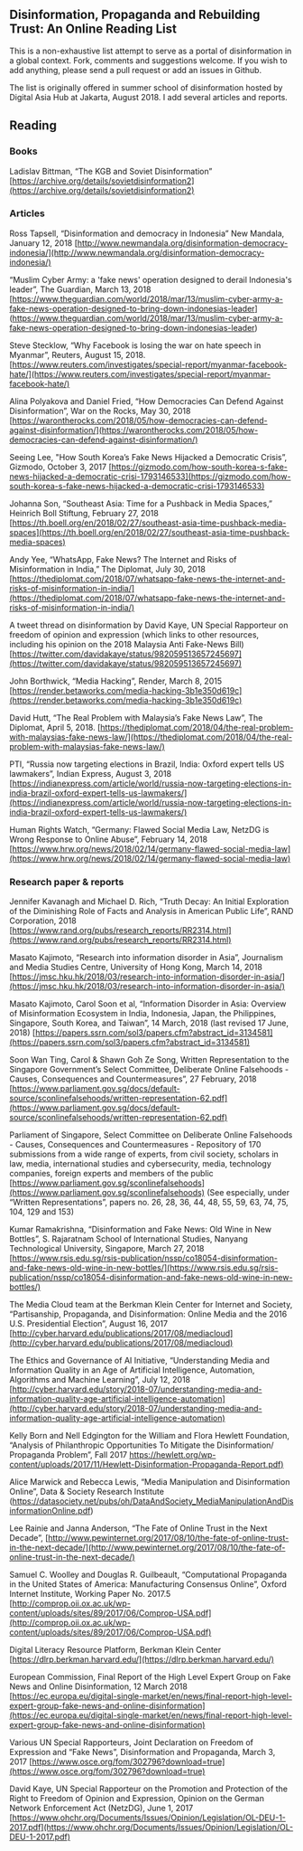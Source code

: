 ## Disinformation, Propaganda and Rebuilding Trust: An Online Reading List 
This is a non-exhaustive list attempt to serve as a portal of disinformation in a global context. Fork, comments and suggestions welcome. If you wish to add anything, please send a pull request or add an issues in Github. 

The list is originally offered in summer school of disinformation hosted by Digital Asia Hub at Jakarta, August 2018. I add several articles and reports.

## Reading
### Books
Ladislav Bittman, “The KGB and Soviet Disinformation” [https://archive.org/details/sovietdisinformation2](https://archive.org/details/sovietdisinformation2)

### Articles
Ross Tapsell, “Disinformation and democracy in Indonesia” New Mandala, January 12, 2018 [http://www.newmandala.org/disinformation-democracy-indonesia/](http://www.newmandala.org/disinformation-democracy-indonesia/)

“Muslim Cyber Army: a 'fake news' operation designed to derail Indonesia's leader”, The Guardian, March 13, 2018
[https://www.theguardian.com/world/2018/mar/13/muslim-cyber-army-a-fake-news-operation-designed-to-bring-down-indonesias-leader] (https://www.theguardian.com/world/2018/mar/13/muslim-cyber-army-a-fake-news-operation-designed-to-bring-down-indonesias-leader)

Steve Stecklow, “Why Facebook is losing the war on hate speech in Myanmar”, Reuters, August 15, 2018.
[https://www.reuters.com/investigates/special-report/myanmar-facebook-hate/](https://www.reuters.com/investigates/special-report/myanmar-facebook-hate/)

Alina Polyakova and Daniel Fried, “How Democracies Can Defend Against Disinformation”, War on the Rocks, May 30, 2018
[https://warontherocks.com/2018/05/how-democracies-can-defend-against-disinformation/](https://warontherocks.com/2018/05/how-democracies-can-defend-against-disinformation/)

Seeing Lee, "How South Korea’s Fake News Hijacked a Democratic Crisis”, Gizmodo, October 3, 2017
[https://gizmodo.com/how-south-korea-s-fake-news-hijacked-a-democratic-crisi-1793146533](https://gizmodo.com/how-south-korea-s-fake-news-hijacked-a-democratic-crisi-1793146533)

Johanna Son, “Southeast Asia: Time for a Pushback in Media Spaces,” Heinrich Boll Stiftung, February 27, 2018
[https://th.boell.org/en/2018/02/27/southeast-asia-time-pushback-media-spaces](https://th.boell.org/en/2018/02/27/southeast-asia-time-pushback-media-spaces)
 
Andy Yee, “WhatsApp, Fake News? The Internet and Risks of Misinformation in India,” The Diplomat, July 30, 2018
[https://thediplomat.com/2018/07/whatsapp-fake-news-the-internet-and-risks-of-misinformation-in-india/](https://thediplomat.com/2018/07/whatsapp-fake-news-the-internet-and-risks-of-misinformation-in-india/)

A tweet thread on disinformation by David Kaye, UN Special Rapporteur on freedom of opinion and expression (which links to other resources, including his opinion on the 2018 Malaysia Anti Fake-News Bill)
[https://twitter.com/davidakaye/status/982059513657245697](https://twitter.com/davidakaye/status/982059513657245697)
  
John Borthwick, “Media Hacking”, Render, March 8, 2015
[https://render.betaworks.com/media-hacking-3b1e350d619c](https://render.betaworks.com/media-hacking-3b1e350d619c)
  
David Hutt, “The Real Problem with Malaysia’s Fake News Law”, The Diplomat, April 5, 2018.
[https://thediplomat.com/2018/04/the-real-problem-with-malaysias-fake-news-law/](https://thediplomat.com/2018/04/the-real-problem-with-malaysias-fake-news-law/)
   
PTI, “Russia now targeting elections in Brazil, India: Oxford expert tells US lawmakers”, Indian Express, August 3, 2018
[https://indianexpress.com/article/world/russia-now-targeting-elections-in-india-brazil-oxford-expert-tells-us-lawmakers/](https://indianexpress.com/article/world/russia-now-targeting-elections-in-india-brazil-oxford-expert-tells-us-lawmakers/)

Human Rights Watch, “Germany: Flawed Social Media Law, NetzDG is Wrong Response to Online Abuse”, February 14, 2018
[https://www.hrw.org/news/2018/02/14/germany-flawed-social-media-law](https://www.hrw.org/news/2018/02/14/germany-flawed-social-media-law)

### Research paper & reports

Jennifer Kavanagh and Michael D. Rich, “Truth Decay: An Initial Exploration of the Diminishing Role of Facts and Analysis in American Public Life”, RAND Corporation, 2018 [https://www.rand.org/pubs/research_reports/RR2314.html](https://www.rand.org/pubs/research_reports/RR2314.html)

Masato Kajimoto, “Research into information disorder in Asia”, Journalism and Media Studies Centre, University of Hong Kong, March 14, 2018
[https://jmsc.hku.hk/2018/03/research-into-information-disorder-in-asia/](https://jmsc.hku.hk/2018/03/research-into-information-disorder-in-asia/)

Masato Kajimoto, Carol Soon et al, “Information Disorder in Asia: Overview of Misinformation Ecosystem in India, Indonesia, Japan, the Philippines, Singapore, South Korea, and Taiwan”, 14 March, 2018 (last revised 17 June, 2018)
[https://papers.ssrn.com/sol3/papers.cfm?abstract_id=3134581](https://papers.ssrn.com/sol3/papers.cfm?abstract_id=3134581)

Soon Wan Ting, Carol & Shawn Goh Ze Song, Written Representation to the Singapore Government’s Select Committee, Deliberate Online Falsehoods - Causes, Consequences and Countermeasures”, 27 February, 2018
[https://www.parliament.gov.sg/docs/default-source/sconlinefalsehoods/written-representation-62.pdf](https://www.parliament.gov.sg/docs/default-source/sconlinefalsehoods/written-representation-62.pdf)

Parliament of Singapore, Select Committee on Deliberate Online Falsehoods - Causes, Consequences and Countermeasures - Repository of 170 submissions from a wide range of experts, from civil society, scholars in law, media, international studies and cybersecurity, media, technology companies, foreign experts and members of the public
[https://www.parliament.gov.sg/sconlinefalsehoods](https://www.parliament.gov.sg/sconlinefalsehoods)
(See especially, under “Written Representations”, papers no. 26, 28, 36, 44, 48, 55, 59, 63, 74, 75, 104, 129 and 153)

Kumar Ramakrishna, “Disinformation and Fake News: Old Wine in New Bottles”, S. Rajaratnam School of International Studies, Nanyang Technological University, Singapore, March 27, 2018
[https://www.rsis.edu.sg/rsis-publication/nssp/co18054-disinformation-and-fake-news-old-wine-in-new-bottles/](https://www.rsis.edu.sg/rsis-publication/nssp/co18054-disinformation-and-fake-news-old-wine-in-new-bottles/)

The Media Cloud team at the Berkman Klein Center for Internet and Society, “Partisanship, Propaganda, and Disinformation: Online Media and the 2016 U.S. Presidential Election”, August 16, 2017
[http://cyber.harvard.edu/publications/2017/08/mediacloud](http://cyber.harvard.edu/publications/2017/08/mediacloud)

The Ethics and Governance of AI Initiative, “Understanding Media and Information Quality in an Age of Artificial Intelligence, Automation, Algorithms and Machine Learning”, July 12, 2018
[http://cyber.harvard.edu/story/2018-07/understanding-media-and-information-quality-age-artificial-intelligence-automation](http://cyber.harvard.edu/story/2018-07/understanding-media-and-information-quality-age-artificial-intelligence-automation)

Kelly Born and Nell Edgington for the William and Flora Hewlett Foundation, “Analysis of Philanthropic Opportunities To Mitigate the Disinformation/ Propaganda Problem”, Fall 2017
[https://hewlett.org/wp-content/uploads/2017/11/Hewlett-Disinformation-Propaganda-Report.pdf)](https://hewlett.org/wp-content/uploads/2017/11/Hewlett-Disinformation-Propaganda-Report.pdf)
    
Alice Marwick and Rebecca Lewis, “Media Manipulation and Disinformation Online”, Data & Society Research Institute
(https://datasociety.net/pubs/oh/DataAndSociety_MediaManipulationAndDisinformationOnline.pdf)

Lee Rainie and Janna Anderson, “The Fate of Online Trust in the Next Decade”, [http://www.pewinternet.org/2017/08/10/the-fate-of-online-trust-in-the-next-decade/](http://www.pewinternet.org/2017/08/10/the-fate-of-online-trust-in-the-next-decade/)

Samuel C. Woolley and Douglas R. Guilbeault, “Computational Propaganda in the United States of America: Manufacturing Consensus Online”, Oxford Internet Institute, Working Paper No. 2017.5
[http://comprop.oii.ox.ac.uk/wp-content/uploads/sites/89/2017/06/Comprop-USA.pdf](http://comprop.oii.ox.ac.uk/wp-content/uploads/sites/89/2017/06/Comprop-USA.pdf)

Digital Literacy Resource Platform, Berkman Klein Center
[https://dlrp.berkman.harvard.edu/](https://dlrp.berkman.harvard.edu/)

European Commission, Final Report of the High Level Expert Group on Fake News and Online Disinformation, 12 March 2018
[https://ec.europa.eu/digital-single-market/en/news/final-report-high-level-expert-group-fake-news-and-online-disinformation](https://ec.europa.eu/digital-single-market/en/news/final-report-high-level-expert-group-fake-news-and-online-disinformation)

Various UN Special Rapporteurs, Joint Declaration on Freedom of Expression and “Fake News”, Disinformation and Propaganda, March 3, 2017
[https://www.osce.org/fom/302796?download=true](https://www.osce.org/fom/302796?download=true)

David Kaye, UN Special Rapporteur on the Promotion and Protection of the Right to Freedom of Opinion and Expression, Opinion on the German Network Enforcement Act (NetzDG), June 1, 2017
[https://www.ohchr.org/Documents/Issues/Opinion/Legislation/OL-DEU-1-2017.pdf](https://www.ohchr.org/Documents/Issues/Opinion/Legislation/OL-DEU-1-2017.pdf)
